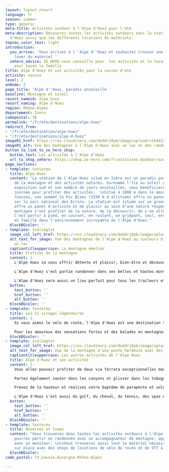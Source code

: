 ```yaml
---
layout: layout_resort
language: fr
season: summer
type: generic
meta-title: Activités outdoor à l'Alpe d'Huez pour l'été
meta-description: Découvrez toutes les activités outdoors dans la station de l'Alpe
  d'Huez ainsi que les différents locations de matériels.
topnav_color_text: light
introduction:
  you_arrive: 'Vous arrivez à l''Alpe d''Huez et souhaitez trouver une activité ou
    louer du matériel '
  zehero_advice: ZE HERO vous conseille pour  les activités et la location des équipements
    pour toute la famille
title: Alpe d'Huez et ses activités pour la saison d'été
activite: savoie
level: 2
enHome: 2
page_title: 'Alpe d''Huez, paradis ensoleillé '
baseline: Montagne et soleil
resort_nameid: alpe_huez
resort_naming: Alpe d'Huez
region: Rhône-Alpes
departement: Isère
codepostal: 38
permalink: "/fr/ete/destinations/alpe-huez"
redirect_from:
- "/fr/ete/destination/alpe-huez"
- "/fr/ete/destinations/alpe-d-huez"
image01_href: https://res.cloudinary.com/deddrj0yb/image/upload/v1644227090/website/resorts/alpe%20d%27huez/aurele-mayol-kiW0s-RMIDk-unsplash_lzygte.jpg
image01_alt: Vue des montagnes à l'Alpe d'Huez avec un lac et des randonneurs
button_to_link_to_ze_hero_shop:
  button_text: Les activités à l'Alpe d'Huez
  url_to_shop_zehero: https://shop.ze-hero.com/fr/activites-Outdoor/savoie
page_sections:
- template: textarea
  title: Alpe Huez
  content: "La station de l'Alpe Huez situé en Isère est un paradis pour les amoureux
    de la montagne et des activités natures. Surnommé l'île au soleil grâce à son
    exposition sud et son nombre de jours ensoleillés, vous bénéficierez de belle
    journée pour profiter des activités.  \nSitué à 1800 m dans le massif des grandes
    rousses, son sommet le Pic Blanc (3330 m d'altitude) offre un panorama d'exception
    sur le parc national des Ecrins. La station est située sur un grand plateau et
    offre un panel d'activité et de plaisir au sein d'une nature respecté et protégé.\n\nLa
    montagne s'est profiter de la nature, de la découvrir, de s'en aller sur ses sommets.
    C'est partir à pied, en courant, en roulant, en grimpant, seul, entre amis ou
    en famille dans l'environnement incroyable de l'Alpe d'Huez."
  blockBGcolor: ''
- template: 2colimgtxt
  image_col_left_href: https://res.cloudinary.com/deddrj0yb/image/upload/v1644227091/website/resorts/alpe%20d%27huez/antoine-petitteville-Uw3Cq3s3efQ-unsplash_m0eol6.jpg
  alt_text_for_image: Vue des montagnes de l'Alpe d'Huez au couleurs d'automne avec
    un lac
  captiontitleuppercase: La montagne émotion
  title: Profitez de la montagne
  content: |-
    L'Alpe Huez va vous offrir détente et plaisir, bien-être et découverte, sport et sensation. Vous ne serez pas sur la côte d'azur, mais vous pourrez surement voir une belle mer de nuage. Cette station va s'engager au près des familles avec son Label Famille Plus. Que vous séjournez entre amis, en couple, seul vous trouverez vos activités préférées dans la station de l'Alpe Huez.

    L'Alpe d'Huez s'est partie randonner dans ses belles et hautes montagnes. Dans le massif des Grandes Rousses, vous y trouverez de nombreuses randonnées pour tous les niveaux. Elle offre environ 250km de sentier balisé. C'est également des lacs d'altitudes, le Pic Blanc à 3330 m d'altitude, une nature protégée. Vous pourrez aussi profiter des remontées mécaniques pour diversifier vos balades, partir de plus haut en altitude. Réservez une randonnée avec un accompagnateur montagne afin de découvrir la faune et la flore des montagnes de l'Alpe d'Huez. Partez à la rencontre des éleveurs de vache et de mouton, découvrez les refuges de montagnes, randonnez quelques heures ou partez plusieurs jours.

    L'Alpe d'Huez sera aussi un lieu parfait pour tous les traileurs et coureurs qui voudront profiter des sentiers.
  button:
    text_button: ''
    href_button: ''
    alt_button: ''
  blockBGcolor: ''
- template: textarea
  title: Les 21 virages légendaires
  content: |-
    Si vous aimez le vélo de route, l'Alpe d'Huez est une destination très connue du monde du cyclisme. La fameuse montée de l'Alpe d'Huez et ses 21 virages est une montée mythique. Vous trouverez un grand nombre de parcours de vélo de route à traverser l'Oisans et l'Isère.

    Pour les amoureux des sensations fortes et des balades en montagnes, l'Alpe d'Huez est une station incroyable pour la pratique du VTT. Elle offre de nombreuses pistes d'enduro, de x-countries pour les débutants et aussi pour les experts. Des espaces ludiques permettront aux débutants et aux enfants d'apprendre le VTT. Partez également profiter des sentiers en VTT électrique.
  blockBGcolor: ''
- template: 2colimgtxt
  image_col_left_href: https://res.cloudinary.com/deddrj0yb/image/upload/v1644227091/website/resorts/alpe%20d%27huez/louis-derrac-2rUtBFrq-H0-unsplash_xrtuax.jpg
  alt_text_for_image: Vue de la montagne d'une pente herbeuse avec des fleurs de montagnes
  captiontitleuppercase: Les autres activités de l'Alpe Huez
  title: Alpe d'Huez et ses activités
  content: |-
    Vous allez pouvoir profiter de deux via ferrata exceptionnelles dans les gorges de Sarenne. Pour les amateurs de grimpe, l'Alpe d'Huez, c'est 150 voies sur la falaise du lac Besson. De quoi profiter de l'escalade et de grimper dans des lieux sauvages.

    Partez également sauter dans les canyons et glisser dans les toboggans avec les canyonings dans les alentours de l'Alpe d'Huez. Vous pourrez aussi réserver une descente de rafting et de canoë kayak. Des activités qui vous rafraichiront après vos journées de randonnées.

    Prenez de la hauteur et réalisez votre baptême de parapente et voler au-dessus du parc national des Ecrins, effleurer les sommets du massif des Grandes Rousses.

    L'Alpe d'Huez s'est aussi du golf, du cheval, du tennis, des spas et du bien-être, de la pêche, une piscine et bien d'autres activités. Vous ne pourrez vous ennuyez sur cette île au soleil.
  button:
    text_button: ''
    href_button: ''
    alt_button: ''
  blockBGcolor: ''
- template: textarea
  title: Réservez et louez
  content: "Vous trouverez donc toutes les activités outdoors à l'Alpe d'Huez. Vous
    pourrez partir en randonnée avec un accompagnateur de montagne, apprendre le VTT
    avec un moniteur. \n\nVous trouverez aussi tout le matériel nécessaire directement
    sur place avec des shops de locations de vélo de route et de VTT à l'Alpe d'Huez."
  blockBGcolor: ''
code_postal: 73,Savoie,Auvergne-Rhône-Alpes

---
```

